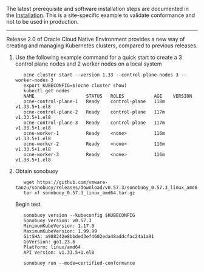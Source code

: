 The latest prerequisite and software installation steps are documented in the [Installation](https://github.com/oracle-cne/ocne#installation).
This is a site-specific example to validate conformance and not to be used in production.
***
Release 2.0 of Oracle Cloud Native Environment provides a new way of creating and managing Kubernetes clusters, compared to previous releases. 

1. Use the following example command for a quick start to create a 3 control plane nodes and 2 worker nodes on a local system 
    ~~~
       ocne cluster start --version 1.33 --control-plane-nodes 3 --worker-nodes 3
       export KUBECONFIG=$(ocne cluster show)
       kubectl get nodes
       NAME                   STATUS   ROLES           AGE    VERSION
       ocne-control-plane-1   Ready    control-plane   118m   v1.33.5+1.el8
       ocne-control-plane-2   Ready    control-plane   117m   v1.33.5+1.el8
       ocne-control-plane-3   Ready    control-plane   117m   v1.33.5+1.el8
       ocne-worker-1          Ready    <none>          116m   v1.33.5+1.el8
       ocne-worker-2          Ready    <none>          116m   v1.33.5+1.el8
       ocne-worker-3          Ready    <none>          116m   v1.33.5+1.el8
    ~~~

2. Obtain sonobuoy
    ~~~
       wget https://github.com/vmware-tanzu/sonobuoy/releases/download/v0.57.3/sonobuoy_0.57.3_linux_amd64.tar.gz
       tar xf sonobuoy_0.57.3_linux_amd64.tar.gz
    ~~~
    Begin test
    ~~~
       sonobuoy version --kubeconfig $KUBECONFIG
       Sonobuoy Version: v0.57.3
       MinimumKubeVersion: 1.17.0
       MaximumKubeVersion: 1.99.99
       GitSHA: a988242e8bbded3ef4602eda48addcfac24a1a91
       GoVersion: go1.23.6
       Platform: linux/amd64
       API Version: v1.33.5+1.el8

       sonobuoy run --mode=certified-conformance
    ~~~
